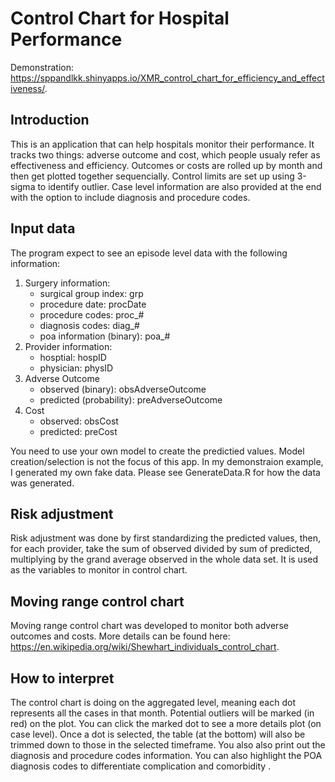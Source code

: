 # Control Chart for Hospital Performance

Demonstration: https://sppandlkk.shinyapps.io/XMR_control_chart_for_efficiency_and_effectiveness/.

## Introduction
This is an application that can help hospitals monitor their performance. It tracks two things: adverse outcome and cost, which people usualy refer as effectiveness and efficiency. Outcomes or costs are rolled up by month and then get plotted together sequencially. Control limits are set up using 3-sigma to identify outlier. Case level information are also provided at the end with the option to include diagnosis and procedure codes.

## Input data
The program expect to see an episode level data with the following information:
1. Surgery information: 
    * surgical group index: grp
    * procedure date: procDate
    * procedure codes: proc_#
    * diagnosis codes: diag_#
    * poa information (binary): poa_#
2. Provider information: 
    * hosptial: hospID
    * physician: physID
3. Adverse Outcome
    * observed (binary): obsAdverseOutcome
    * predicted (probability): preAdverseOutcome
4. Cost
    * observed: obsCost
    * predicted: preCost

You need to use your own model to create the predictied values. Model creation/selection is not the focus of this app. In my demonstraion example, I generated my own fake data. Please see GenerateData.R for how the data was generated.
    
## Risk adjustment
Risk adjustment was done by first standardizing the predicted values, then, for each provider, take the sum of observed divided by sum of predicted, multiplying by the grand average observed in the whole data set. It is used as the variables to monitor in control chart.

## Moving range control chart
Moving range control chart was developed to monitor both adverse outcomes and costs. More details can be found here: https://en.wikipedia.org/wiki/Shewhart_individuals_control_chart.

## How to interpret
The control chart is doing on the aggregated level, meaning each dot represents all the cases in that month. Potential outliers will be marked (in red) on the plot. You can click the marked dot to see a more details plot (on case level). Once a dot is selected, the table (at the bottom) will also be trimmed down to those in the selected timeframe. You also also print out the diagnosis and procedure codes information. You can also highlight the POA diagnosis codes to differentiate complication and comorbidity .
